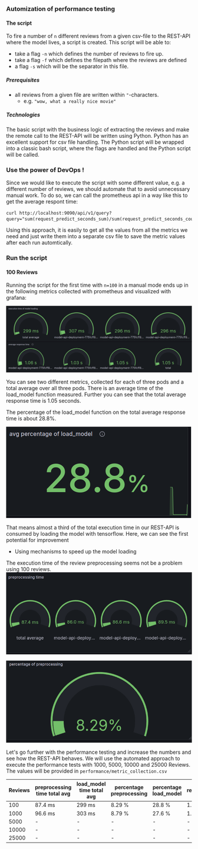 ### Automization of performance testing

#### The script

To fire a number of `n` different reviews from a given csv-file to the REST-API where the model lives, a script is
created.
This script will be able to:

- take a flag `-n` which defines the number of reviews to fire up.
- take a flag `-f` which defines the filepath where the reviews are defined
- a flag `-s` which will be the separator in this file.

##### Prerequisites

- all reviews from a given file are written within `"`-characters.
    - e.g. `"wow, what a really nice movie"`

##### Technologies

The basic script with the business logic of extracting the reviews and make the remote call to the REST-API will be
written using Python. Python has an excellent support for csv file handling.
The Python script will be wrapped into a classic bash script, where the flags are handled and the Python script will be
called.

### Use the power of DevOps !

Since we would like to execute the script with some different value, e.g. a different number of reviews,
we should automate that to avoid unnecessary manual work.
To do so, we can call the prometheus api in a way like this to get the average respont time:

```
curl http://localhost:9090/api/v1/query?query="sum(request_predict_seconds_sum)/sum(request_predict_seconds_count)"
```

Using this approach, it is easily to get all the values from all the metrics we need and just write them into a separate
csv file to save the metric values after each run automtically.

### Run the script

#### 100 Reviews

Running the script for the first time with `n=100` in a manual mode ends up in the following metrics collected with
prometheus and visualized with grafana:

![pod_metrics_100.png](pod_metrics_100.png)

You can see two different metrics, collected for each of three pods and a total average over all three pods.
There is an average time of the load_model function measured.
Further you can see that the total average response time is 1.05 seconds.

The percentage of the load_model function on the total average response time is about 28.8%.

![load_model_percent_100.png](load_model_percent_100.png)

That means almost a third of the total execution time in our REST-API is consumed by loading the model with tensorflow.
Here, we can see the first potential for improvement

- Using mechanisms to speed up the model loading

The execution time of the review preprocessing seems not be a problem using 100 reviews.
![preprocessing_time_100.png](preprocessing_time_100.png)

![prepr_percentage_100.png](prepr_percentage_100.png)

Let's go further with the performance testing and increase the numbers and see how the REST-API behaves.
We will use the automated approach to execute the performance tests with 1000, 5000, 10000 and 25000 Reviews.
The values will be provided in `performance/metric_collection.csv`

| Reviews | preprocessing time total avg | load_model time total avg | percentage preprocessing | percentage load_model | avg response time |
|---------|------------------------------|---------------------------|--------------------------|-----------------------|-------------------|
| 100     | 87.4 ms                      | 299 ms                    | 8.29 %                   | 28.8 %                | 1.05 s            |
| 1000    | 96.6 ms                      | 303 ms                    | 8.79 %                   | 27.6 %                | 1.10 s            |                 
| 5000    | -                            | -                         | -                        | -                     | -                 |
| 10000   | -                            | -                         | -                        | -                     | -                 |
| 25000   | -                            | -                         | -                        | -                     | -                 |
